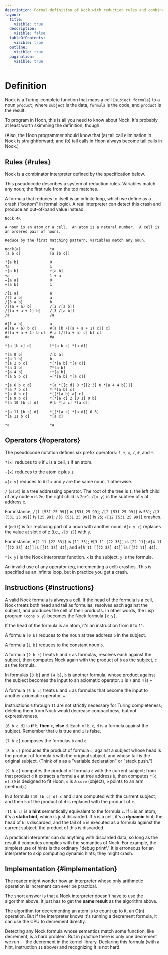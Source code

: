 ```yaml
---
description: Formal definition of Nock with reduction rules and combinator specifications.
layout:
  title:
    visible: true
  description:
    visible: false
  tableOfContents:
    visible: true
  outline:
    visible: true
  pagination:
    visible: true
---
```



# Definition

Nock is a Turing-complete function that maps a cell `[subject formula]` to a noun `product`, where `subject` is the data, `formula` is the code, and `product` is the result.

To program in Hoon, this is all you need to know about Nock. It's probably at least worth skimming the definition, though.

(Also, the Hoon programmer should know that (a) tail call elimination in Nock is straightforward; and (b) tail calls in Hoon always become tail calls in Nock.)

## Rules {#rules}

Nock is a combinator interpreter defined by the specification below.

This pseudocode describes a system of reduction rules.  Variables match any noun; the first rule from the top matches.

A formula that reduces to itself is an infinite loop, which we define as a crash ("bottom" in formal logic).  A real interpreter can detect this crash and produce an out-of-band value instead.

```
Nock 4K

A noun is an atom or a cell.  An atom is a natural number.  A cell is an ordered pair of nouns.

Reduce by the first matching pattern; variables match any noun.

nock(a)             *a
[a b c]             [a [b c]]

?[a b]              0
?a                  1
+[a b]              +[a b]
+a                  1 + a
=[a a]              0
=[a b]              1

/[1 a]              a
/[2 a b]            a
/[3 a b]            b
/[(a + a) b]        /[2 /[a b]]
/[(a + a + 1) b]    /[3 /[a b]]
/a                  /a

#[1 a b]            a
#[(a + a) b c]      #[a [b /[(a + a + 1) c]] c]
#[(a + a + 1) b c]  #[a [/[(a + a) c] b] c]
#a                  #a

*[a [b c] d]        [*[a b c] *[a d]]

*[a 0 b]            /[b a]
*[a 1 b]            b
*[a 2 b c]          *[*[a b] *[a c]]
*[a 3 b]            ?*[a b]
*[a 4 b]            +*[a b]
*[a 5 b c]          =[*[a b] *[a c]]

*[a 6 b c d]        *[a *[[c d] 0 *[[2 3] 0 *[a 4 4 b]]]]
*[a 7 b c]          *[*[a b] c]
*[a 8 b c]          *[[*[a b] a] c]
*[a 9 b c]          *[*[a c] 2 [0 1] 0 b]
*[a 10 [b c] d]     #[b *[a c] *[a d]]

*[a 11 [b c] d]     *[[*[a c] *[a d]] 0 3]
*[a 11 b c]         *[a c]

*a                  *a
```

## Operators {#operators}

The pseudocode notation defines six prefix operators: `?`, `+`, `=`, `/`, `#`, and `*`.

`?[x]` reduces to `0` if `x` is a cell, `1` if an atom.

`+[x]` reduces to the atom `x` plus `1`.

`=[x y]` reduces to `0` if `x` and `y` are the same noun, `1` otherwise.

`/` (`slot`) is a tree addressing operator.  The root of the tree is `1`; the left child of any node `n` is `2n`; the right child is `2n+1`.  `/[x y]` is the subtree of `y` at address `x`.

For instance, `/[1 [531 25 99]]` is `[531 25 99]`; `/[2 [531 25 99]]` is `531`; `/[3 [531 25 99]]` is `[25 99]`; `/[6 [531 25 99]]` is `25`; `/[12 [531 25 99]]` crashes.

`#` (`edit`) is for replacing part of a noun with another noun. `#[x y z]` replaces the value at slot `x` of `z` (i.e., `/[x z]`) with `y`.

For instance, `#[2 11 [22 33]]` is `[11 33]`; `#[3 11 [22 33]]` is `[22 11]`; `#[4 11 [[22 33] 44]]` is `[[11 33] 44]`; and `#[5 11 [[22 33] 44]]` is `[[22 11] 44]`.

`*[x y]` is the Nock interpreter function.  `x` is the subject, `y` is the formula.

An invalid use of any operator (eg, incrementing a cell) crashes. This is specified as an infinite loop, but in practice you get a crash.

## Instructions {#instructions}

A valid Nock formula is always a cell. If the head of the formula is a cell, Nock treats both head and tail as formulas, resolves each against the subject, and produces the cell of their products.  In other words, the Lisp program `(cons x y)` becomes the Nock formula `[x y]`.

If the head of the formula is an atom, it's an instruction from `0` to `11`.

A formula `[0 b]` reduces to the noun at tree address `b` in the subject.

A formula `[1 b]` reduces to the constant noun `b`.

A formula `[2 b c]` treats `b` and `c` as formulas, resolves each against the subject, then computes Nock again with the product of `b` as the subject, `c` as the formula.

In formulas `[3 b]` and `[4 b]`, `b` is another formula, whose product against the subject becomes the input to an axiomatic operator. `3` is `?` and `4` is `+`

A formula `[5 b c]` treats `b` and `c` as formulas that become the input to another axiomatic operator, `=`.

Instructions `6` through `11` are not strictly necessary for Turing completeness; deleting them from Nock would decrease compactness, but not expressiveness.

`[6 b c d]` is **if** `b`, **then** `c`, **else** `d`.  Each of `b`, `c`, `d` is a formula against the subject.  Remember that `0` is true and `1` is false.

`[7 b c]` composes the formulas `b` and `c`.

`[8 b c]` produces the product of formula `c`, against a subject whose head is the product of formula `b` with the original subject, and whose tail is the original subject.  (Think of `8` as a "variable declaration" or "stack push.")

`[9 b c]` computes the product of formula `c` with the current subject; from that product `d` it extracts a formula `e` at tree address `b`, then computes `*[d e]`.  (`9` is designed to fit Hoon; `d` is a `core` (object), `e` points to an arm (method).)

In a formula `[10 [b c] d]`, `c` and `d` are computed with the current subject, and then `b` of the product of `d` is replaced with the product of `c`.

`[11 b c]` is a **hint** semantically equivalent to the formula `c`.  If `b` is an atom, it's a **static hint**, which is just discarded.  If `b` is a cell, it's a **dynamic** hint; the head of `b` is discarded, and the tail of `b` is executed as a formula against the current subject; the product of this is discarded.

A practical interpreter can do anything with discarded data, so long as the result it computes complies with the semantics of Nock.  For example, the simplest use of hints is the ordinary "debug printf."  It is erroneous for an interpreter to skip computing dynamic hints; they might crash.

## Implementation {#implementation}

The reader might wonder how an interpreter whose only arithmetic operation is increment can ever be practical.

The short answer is that a Nock interpreter doesn't have to use the algorithm above.  It just has to get the **same result** as the algorithm above.

The algorithm for decrementing an atom is to count up to it, an O(n) operation.  But if the interpreter knows it's running a decrement formula, it can use the CPU to decrement directly.

Detecting any Nock formula whose semantics match some function, like decrement, is a hard problem.  But in practice there is only one decrement we run -- the decrement in the kernel library. Declaring this formula (with a hint, instruction `11` above) and recognizing it is not hard.
